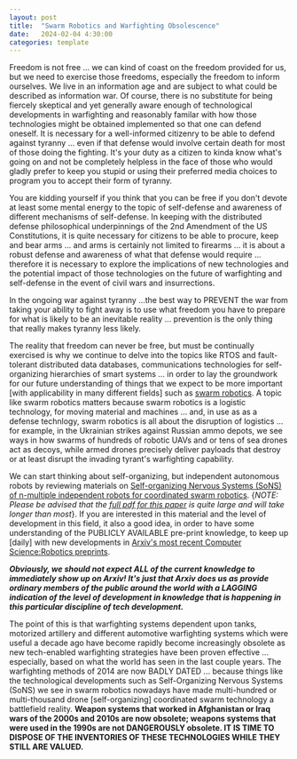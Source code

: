 ```yaml
---
layout: post
title:  "Swarm Robotics and Warfighting Obsolescence"
date:   2024-02-04 4:30:00
categories: template
---
```



Freedom is not free ... we can kind of coast on the freedom provided for us, but we need to exercise those freedoms, especially the freedom to inform ourselves. We live in an information age and are subject to what could be described as information war. Of course, there is no substitute for being fiercely skeptical and yet generally aware enough of technological developments in warfighting and reasonably familar with how those technologies might be obtained implemented so that one can defend oneself. It is necessary for a well-informed citizenry to be able to defend against tyranny ... even if that defense would involve certain death for most of those doing the fighting. It's your duty as a citizen to kinda know what's going on and not be completely helpless in the face of those who would gladly prefer to keep you stupid or using their preferred media choices to program you to accept their form of tyranny.

You are kidding yourself if you think that you can be free if you don't devote at least some mental energy to the topic of self-defense and awareness of different mechanisms of self-defense. In keeping with the distributed defense philosophical underpinnings of the 2nd Amendment of the US Constitutions, it is quite necessary for citizens to be able to procure, keep and bear arms ... and arms is certainly not limited to firearms ... it is about a robust defense and awareness of what that defense would require ... therefore it is necessary to explore the implications of new technologies and the potential impact of those technologies on the future of warfighting and self-defense in the event of civil wars and insurrections. 

In the ongoing war against tyranny ...the best way to PREVENT the war from taking your ability to fight away is to use what freedom you have to prepare for what is likely to be an inevitable reality ... prevention is the only thing that really makes tyranny less likely. 

The reality that freedom can never be free, but must be continually exercised is why we continue to delve into the topics like RTOS and fault-tolerant distributed data databases, communications technologies for self-organizing hierarchies of smart systems ... in order to lay the groundwork for our future understanding of things that we expect to be more important [with applicability in many different fields] such as [swarm robotics](https://web.archive.org/web/20180726044234/https://link.springer.com/content/pdf/10.1007%2F978-3-319-62533-1_15.pdf).  A topic like swarm robotics matters because swarm robotics is a logistic technology, for moving material and machines ... and, in use as as a defense technlogy, swarm robotics is all about the disruption of logistics ... for example, in the Ukrainian strikes against Russian ammo depots, we see ways in how swarms of hundreds of robotic UAVs and or tens of sea drones act as decoys, while armed drones precisely deliver payloads that destroy or at least disrupt the invading tyrant's warfighting capability.

We can start thinking about self-organizing, but independent autonomous robots by reviewing materials on [Self-organizing Nervous Systems (SoNS) of n-multiple independent robots for coordinated swarm robotics](https://browse.arxiv.org/abs/2401.13103). {*NOTE: Please be advised that the [full pdf for this paper](https://arxiv.org/pdf/2401.13103.pdf) is quite large and will take longer than most*}.  If you are interested in this material and the level of development in this field, it also a good idea, in order to have some understanding of the PUBLICLY AVAILABLE pre-print knowledge, to keep up [daily] with new developments in [Arxiv's most recent Computer Science:Robotics preprints](https://browse.arxiv.org/list/cs.RO/recent). 

***Obviously, we should not expect ALL of the current knowledge to immediately show up on Arxiv! It's just that Arxiv does us as provide ordinary members of the public around the world with a LAGGING indication of the level of development in knowledge that is happening in this particular discipline of tech development.***  

The point of this is that warfighting systems dependent upon tanks, motorized artillery and different automotive warfighting systems which were useful a decade ago have become rapidly become increasingly obsolete as new tech-enabled warfighting strategies have been proven effective ... especially, based on what the world has seen in the last couple years.  The warfighting methods of 2014 are now BADLY DATED ... because things like the technological developments such as Self-Organizing Nervous Systems (SoNS) we see in swarm robotics nowadays have made multi-hundred or multi-thousand drone [self-organizing] coordinated swarm technology a battlefield reality.  **Weapon systems that worked in Afghanistan or Iraq wars of the 2000s and 2010s are now obsolete; weapons systems that were used in the 1990s are not DANGEROUSLY obsolete.  IT IS TIME TO DISPOSE OF THE INVENTORIES OF THESE TECHNOLOGIES WHILE THEY STILL ARE VALUED.**

